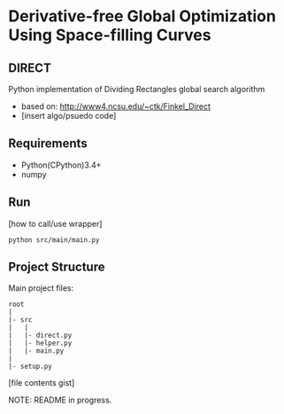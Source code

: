 # Derivative-free Global Optimization Using Space-filling Curves
## DIRECT
Python implementation of Dividing Rectangles global search algorithm
- based on: http://www4.ncsu.edu/~ctk/Finkel_Direct
- [insert algo/psuedo code]

## Requirements
- Python(CPython)3.4+
- numpy

## Run
[how to call/use wrapper]
```Shell
python src/main/main.py
```

## Project Structure
Main project files:
```
root
|
|- src
|	|
|	|- direct.py
|	|- helper.py
|	|- main.py
|
|- setup.py
```
[file contents gist]

NOTE: README in progress.